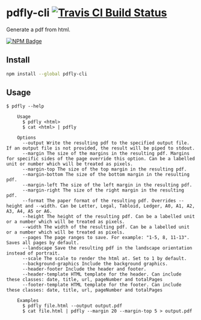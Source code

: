# pdfly-cli [![Travis CI Build Status](https://img.shields.io/travis/com/Richienb/pdfly-cli/master.svg?style=for-the-badge)](https://travis-ci.com/Richienb/pdfly-cli)

Generate a pdf from html.

[![NPM Badge](https://nodei.co/npm/pdfly-cli.png)](https://npmjs.com/package/pdfly-cli)

## Install

```sh
npm install --global pdfly-cli
```

## Usage

```
$ pdfly --help

	Usage
	  $ pdfly <html>
	  $ cat <html> | pdfly

	Options
	  --output Write the resulting pdf to the specified output file. If an output file is not provided, the result will be piped to stdout.
	  --margin The size of the margins in the resulting pdf. Margins for specific sides of the page override this option. Can be a labelled unit or number which will be treated as pixels.
	  --margin-top The size of the top margin in the resulting pdf.
	  --margin-bottom The size of the bottom margin in the resulting pdf.
	  --margin-left The size of the left margin in the resulting pdf.
	  --margin-right The size of the right margin in the resulting pdf.
	  --format The paper format of the resulting pdf. Overrides --height and --width. Can be Letter, Legal, Tabloid, Ledger, A0, A1, A2, A3, A4, A5 or A6.
	  --height The height of the resulting pdf. Can be a labelled unit or a number which will be treated as pixels.
	  --width The width of the resulting pdf. Can be a labelled unit or a number which will be treated as pixels.
	  --pages The page ranges to save. For example: "1-5, 8, 11-13". Saves all pages by default.
	  --landscape Save the resulting pdf in the landscape orientation instead of portrait.
	  --scale The scale to render the html at. Set to 1 by default.
	  --background-graphics Include the background graphics.
	  --header-footer Include the header and footer.
	  --header-template HTML template for the header. Can include these classes: date, title, url, pageNumber and totalPages
	  --footer-template HTML template for the footer. Can include these classes: date, title, url, pageNumber and totalPages

	Examples
	  $ pdfly file.html --output output.pdf
	  $ cat file.html | pdfly --margin 20 --margin-top 5 > output.pdf
```

